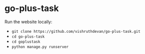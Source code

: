 # go-plus-task

Run the website locally:

- ```git clone https://github.com/vishruthdevan/go-plus-task.git```
- ```cd go-plus-task```
- ```cd goplustask```
- ```python manage.py runserver```